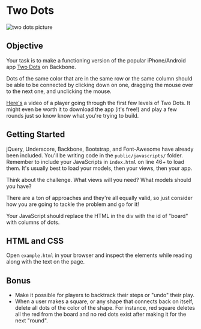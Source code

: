 # Two Dots

![two dots picture](https://s3-us-west-2.amazonaws.com/web-dev-readme-photos/js/two-dots.png)

## Objective

Your task is to make a functioning version of the popular iPhone/Android app [Two Dots](https://apps.facebook.com/twodotsweb/) on Backbone.

Dots of the same color that are in the same row or the same column should be able to be connected by clicking down on one, dragging the mouse over to the next one, and unclicking the mouse.

[Here's](https://youtu.be/vgG223cMmE4?t=1m3s) a video of a player going through the first few levels of Two Dots. It might even be worth it to download the app (it's free!) and play a few rounds just so know know what you're trying to build.

## Getting Started

jQuery, Underscore, Backbone, Bootstrap, and Font-Awesome have already been included. You'll be writing code in the `public/javascripts/` folder. Remember to include your JavaScripts in `index.html` on line 46+ to load them. It's usually best to load your models, then your views, then your app.

Think about the challenge. What views will you need? What models should you have?

There are a ton of approaches and they're all equally valid, so just consider how you are going to tackle the problem and go for it!

Your JavaScript should replace the HTML in the div with the id of "board" with columns of dots.

## HTML and CSS

Open `example.html` in your browser and inspect the elements while reading along with the text on the page.

## Bonus

* Make it possible for players to backtrack their steps or "undo" their play. 
* When a user makes a square, or any shape that connects back on itself, delete all dots of the color of the shape. For instance, red square deletes all the red from the board and no red dots exist after making it for the next "round".
